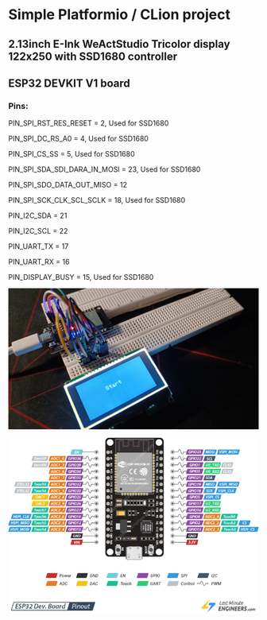 <h1>Simple Platformio / CLion project</h1>
<h2>2.13inch E-Ink WeActStudio Tricolor display 122x250 with SSD1680 controller</h2>
<h2>ESP32 DEVKIT V1 board</h2>
<h3>Pins:</h3>
<p>PIN_SPI_RST_RES_RESET = 2, Used for SSD1680</p>
<p> PIN_SPI_DC_RS_A0 = 4, Used for SSD1680</p>
<p> PIN_SPI_CS_SS = 5, Used for SSD1680</p>
<p> PIN_SPI_SDA_SDI_DARA_IN_MOSI = 23, Used for SSD1680</p>
<p> PIN_SPI_SDO_DATA_OUT_MISO = 12</p>
<p> PIN_SPI_SCK_CLK_SCL_SCLK = 18, Used for SSD1680</p>
<p> PIN_I2C_SDA = 21</p>
<p> PIN_I2C_SCL = 22</p>
<p> PIN_UART_TX = 17</p>
<p> PIN_UART_RX = 16</p>
<p> PIN_DISPLAY_BUSY = 15, Used for SSD1680</p>

![1!](https://github.com/RomanKryvolapov/LCD_MONOCHROME_128x64_GMG12864-06D_ST7565_ESP32/blob/master/Display.jpg "1")

![2!](https://github.com/RomanKryvolapov/LCD_MONOCHROME_128x64_GMG12864-06D_ST7565_ESP32/blob/master/ESP32-Pinout.png "2")

